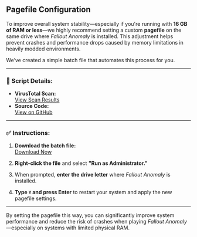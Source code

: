 ## Pagefile Configuration

To improve overall system stability—especially if you're running with **16 GB of RAM or less**—we highly recommend setting a custom **pagefile** on the same drive where *Fallout Anomaly* is installed. This adjustment helps prevent crashes and performance drops caused by memory limitations in heavily modded environments.

We’ve created a simple batch file that automates this process for you.

---

### 🔧 Script Details:
- **VirusTotal Scan:**  
  [View Scan Results](https://www.virustotal.com/gui/file/4a1e05f67bbd7228db1fc20c624bdec7d272f86c0afcdee352227eb6d8fa97cb?nocache=1)  
- **Source Code:**  
  [View on GitHub](https://github.com/NomadsReach/Fallout-Anomaly/blob/master/Set-Pagefile-CustomDrive.bat)

---

### ✅ Instructions:

1. **Download the batch file:**  
   [Download Now](https://drive.google.com/file/d/1NoMOPFUVqpAUqEgxAjI-t0BBr32h6obg/view?usp=sharing)

2. **Right-click the file** and select **"Run as Administrator."**

3. When prompted, **enter the drive letter** where *Fallout Anomaly* is installed.

4. **Type `Y` and press Enter** to restart your system and apply the new pagefile settings.

---

By setting the pagefile this way, you can significantly improve system performance and reduce the risk of crashes when playing *Fallout Anomaly*—especially on systems with limited physical RAM.
